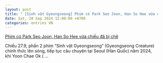 ```yaml
---
layout: post
title: " [Sinh vật Gyeongseong] Phim có Park Seo Joon, Han So Hee vừa chiếu đã bị chê"
date: Sat, 28 Sep 2024 12:00:00 +0700
categories: entries VN
---
```

[Phim có Park Seo Joon, Han So Hee vừa chiếu đã bị chê](https://laodong.vn/van-hoa-giai-tri/phim-co-park-seo-joon-han-so-hee-vua-chieu-da-bi-che-1400375.ldo)

Chiều 27.9, phần 2 phim “Sinh vật Gyeongseong” (Gyeongseong Creature) chính thức lên sóng, tiếp tục câu chuyện tại Seoul (Hàn Quốc) năm 2024, khi Yoon Chae Ok ( ...

